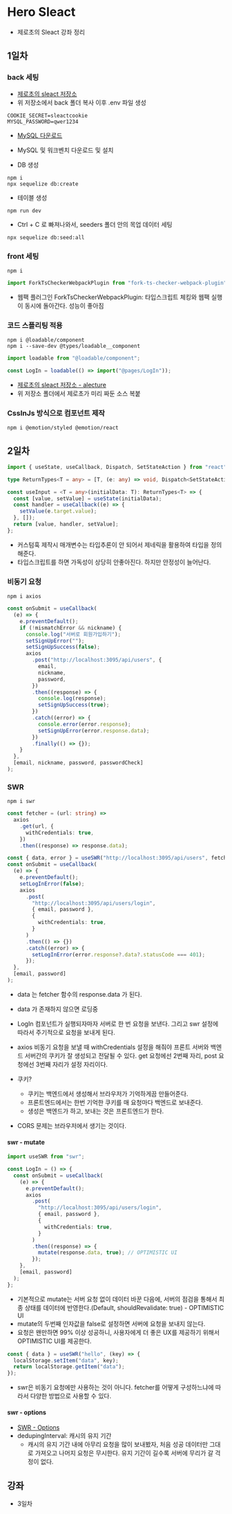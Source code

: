 # Hero Sleact

- 제로초의 Sleact 강좌 정리

## 1일차

### back 세팅

- [제로초의 sleact 저장소](https://github.com/ZeroCho/sleact)
- 위 저장소에서 back 폴더 복사 이후 .env 파일 생성

```env
COOKIE_SECRET=sleactcookie
MYSQL_PASSWORD=qwer1234
```

- [MySQL 다운로드](https://dev.mysql.com/downloads/installer)
- MySQL 및 워크벤치 다운로드 및 설치

- DB 생성

```command
npm i
npx sequelize db:create
```

- 테이블 생성

```command
npm run dev
```

- Ctrl + C 로 빠져나와서, seeders 폴더 안의 목업 데이터 세팅

```command
npx sequelize db:seed:all
```

### front 세팅

```command
npm i
```

```ts (webpack.config.ts)
import ForkTsCheckerWebpackPlugin from "fork-ts-checker-webpack-plugin";
```

- 웹팩 플러그인 ForkTsCheckerWebpackPlugin: 타입스크립트 체킹와 웹팩 실행이 동시에 돌아간다. 성능이 좋아짐

### 코드 스플리팅 적용

```command
npm i @loadable/component
npm i --save-dev @types/loadable__component
```

```ts
import loadable from "@loadable/component";

const LogIn = loadable(() => import("@pages/LogIn"));
```

- [제로초의 sleact 저장소 - alecture](https://github.com/ZeroCho/sleact/tree/master/alecture)
- 위 저장소 폴더에서 제로초가 미리 짜둔 소스 복붙

### CssInJs 방식으로 컴포넌트 제작

```command
npm i @emotion/styled @emotion/react
```

## 2일차

```ts (hooks/useInput.ts)
import { useState, useCallback, Dispatch, SetStateAction } from "react";

type ReturnTypes<T = any> = [T, (e: any) => void, Dispatch<SetStateAction<T>>];

const useInput = <T = any>(initialData: T): ReturnTypes<T> => {
  const [value, setValue] = useState(initialData);
  const handler = useCallback((e) => {
    setValue(e.target.value);
  }, []);
  return [value, handler, setValue];
};
```

- 커스텀훅 제작시 매개변수는 타입추론이 안 되어서 제네릭을 활용하여 타입을 정의해준다.
- 타입스크립트를 하면 가독성이 상당히 안좋아진다. 하지만 안정성이 늘어난다.

### 비동기 요청

```command
npm i axios
```

```ts (pages/SignUp/index.tsx)
const onSubmit = useCallback(
  (e) => {
    e.preventDefault();
    if (!mismatchError && nickname) {
      console.log("서버로 회원가입하기");
      setSignUpError("");
      setSignUpSuccess(false);
      axios
        .post("http://localhost:3095/api/users", {
          email,
          nickname,
          password,
        })
        .then((response) => {
          console.log(response);
          setSignUpSuccess(true);
        })
        .catch((error) => {
          console.error(error.response);
          setSignUpError(error.response.data);
        })
        .finally(() => {});
    }
  },
  [email, nickname, password, passwordCheck]
);
```

### SWR

```command
npm i swr
```

```ts (pages/LogIn/index.tsx)
const fetcher = (url: string) =>
  axios
    .get(url, {
      withCredentials: true,
    })
    .then((response) => response.data);

const { data, error } = useSWR("http://localhost:3095/api/users", fetcher);
const onSubmit = useCallback(
  (e) => {
    e.preventDefault();
    setLogInError(false);
    axios
      .post(
        "http://localhost:3095/api/users/login",
        { email, password },
        {
          withCredentials: true,
        }
      )
      .then(() => {})
      .catch((error) => {
        setLogInError(error.response?.data?.statusCode === 401);
      });
  },
  [email, password]
);
```

- data 는 fetcher 함수의 response.data 가 된다.
- data 가 존재하지 않으면 로딩중
- LogIn 컴포넌트가 실행되자마자 서버로 한 번 요청을 보낸다. 그리고 swr 설정에 따라서 주기적으로 요청을 보내게 된다.
- axios 비동기 요청을 보낼 때 withCredentials 설정을 해줘야 프론트 서버와 백엔드 서버간의 쿠키가 잘 생성되고 전달될 수 있다. get 요청에선 2번째 자리, post 요청에선 3번째 자리가 설정 자리이다.

- 쿠키?

  - 쿠키는 백엔드에서 생성해서 브라우저가 기억하게끔 만들어준다.
  - 프론트엔드에서는 한번 기억한 쿠키를 매 요청마다 백엔드로 보내준다.
  - 생성은 백엔드가 하고, 보내는 것은 프론트엔드가 한다.

- CORS 문제는 브라우저에서 생기는 것이다.

#### swr - mutate

```ts
import useSWR from "swr";

const LogIn = () => {
  const onSubmit = useCallback(
    (e) => {
      e.preventDefault();
      axios
        .post(
          "http://localhost:3095/api/users/login",
          { email, password },
          {
            withCredentials: true,
          }
        )
        .then((response) => {
          mutate(response.data, true); // OPTIMISTIC UI
        });
    },
    [email, password]
  );
};
```

- 기본적으로 mutate는 서버 요청 없이 데이터 바꾼 다음에, 서버의 점검을 통해서 최종 상태를 데이터에 반영한다.(Default, shouldRevalidate: true) - OPTIMISTIC UI
- mutate의 두번째 인자값을 false로 설정하면 서버에 요청을 보내지 않는다.
- 요청은 왠만하면 99% 이상 성공하니, 사용자에게 더 좋은 UX를 제공하기 위해서 OPTIMISTIC UI를 제공한다.

```ts
const { data } = useSWR("hello", (key) => {
  localStorage.setItem("data", key);
  return localStorage.getItem("data");
});
```

- swr은 비동기 요청에만 사용하는 것이 아니다. fetcher를 어떻게 구성하느냐에 따라서 다양한 방법으로 사용할 수 있다.

#### swr - options

- [SWR - Options](https://swr.vercel.app/docs/options)
- dedupingInterval: 캐시의 유지 기간
  - 캐시의 유지 기간 내에 아무리 요청을 많이 보내봤자, 처음 성공 데이터만 그대로 가져오고 나머지 요청은 무시한다. 유지 기간이 길수록 서버에 무리가 갈 걱정이 없다.

## 강좌

- 3일차
